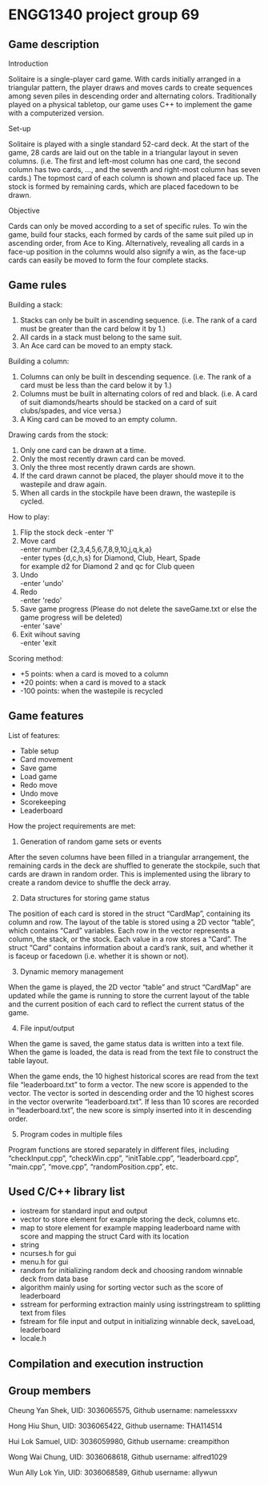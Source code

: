 # ENGG1340 project group 69

## Game description
Introduction

Solitaire is a single-player card game. With cards initially arranged in a triangular pattern, the player draws and moves cards to create sequences among seven piles in descending order and alternating colors. Traditionally played on a physical tabletop, our game uses C++ to implement the game with a computerized version. 

Set-up

Solitaire is played with a single standard 52-card deck. At the start of the game, 28 cards are laid out on the table in a triangular layout in seven columns. (i.e. The first and left-most column has one card, the second column has two cards, …, and the seventh and right-most column has seven cards.) The topmost card of each column is shown and placed face up. The stock is formed by remaining cards, which are placed facedown to be drawn. 

Objective

Cards can only be moved according to a set of specific rules. To win the game, build four stacks, each formed by cards of the same suit piled up in ascending order, from Ace to King. 
Alternatively, revealing all cards in a face-up position in the columns would also signify a win, as the face-up cards can easily be moved to form the four complete stacks. 

## Game rules
Building a stack: 
1. Stacks can only be built in ascending sequence. 
(i.e. The rank of a card must be greater than the card below it by 1.)
2. All cards in a stack must belong to the same suit. 
3. An Ace card can be moved to an empty stack. 

Building a column: 
1. Columns can only be built in descending sequence. 
(i.e. The rank of a card must be less than the card below it by 1.)
2. Columns must be built in alternating colors of red and black. 
(i.e. A card of suit diamonds/hearts should be stacked on a card of suit clubs/spades, and vice versa.)
3. A King card can be moved to an empty column. 

Drawing cards from the stock: 
1. Only one card can be drawn at a time. 
2. Only the most recently drawn card can be moved. 
3. Only the three most recently drawn cards are shown. 
4. If the card drawn cannot be placed, the player should move it to the wastepile and draw again. 
5. When all cards in the stockpile have been drawn, the wastepile is cycled. 

How to play: 
1. Flip the stock deck 
 -enter 'f' 
2. Move card  
 -enter number {2,3,4,5,6,7,8,9,10,j,q,k,a}  
 -enter types {d,c,h,s} for Diamond, Club, Heart, Spade  
 for example d2 for Diamond 2 and qc for Club queen  
3. Undo  
 -enter 'undo'  
4. Redo  
 -enter 'redo'  
5. Save game progress (Please do not delete the saveGame.txt or else the game progress will be deleted)  
 -enter 'save'  
6. Exit wihout saving  
 -enter 'exit  

Scoring method: 

- +5 points: when a card is moved to a column
- +20 points: when a card is moved to a stack
- -100 points: when the wastepile is recycled

## Game features
List of features: 
- Table setup
- Card movement
- Save game
- Load game
- Redo move
- Undo move
- Scorekeeping
- Leaderboard

How the project requirements are met: 

1. Generation of random game sets or events

After the seven columns have been filled in a triangular arrangement, the remaining cards in the deck are shuffled to generate the stockpile, such that cards are drawn in random order. This is implemented using the <random> library to create a random device to shuffle the deck array. 

2. Data structures for storing game status

The position of each card is stored in the struct “CardMap”, containing its column and row. 
The layout of the table is stored using a 2D vector “table”, which contains “Card” variables. Each row in the vector represents a column, the stack, or the stock. Each value in a row stores a “Card”. The struct “Card” contains information about a card’s rank, suit, and whether it is faceup or facedown (i.e. whether it is shown or not). 

3. Dynamic memory management

When the game is played, the 2D vector “table” and struct “CardMap” are updated while the game is running to store the current layout of the table and the current position of each card to reflect the current status of the game. 

4. File input/output

When the game is saved, the game status data is written into a text file. When the game is loaded, the data is read from the text file to construct the table layout. 

When the game ends, the 10 highest historical scores are read from the text file “leaderboard.txt” to form a vector. The new score is appended to the vector. The vector is sorted in descending order and the 10 highest scores in the vector overwrite “leaderboard.txt”. If less than 10 scores are recorded in “leaderboard.txt”, the new score is simply inserted into it in descending order. 

5. Program codes in multiple files

Program functions are stored separately in different files, including “checkInput.cpp”, “checkWin.cpp”, “initTable.cpp”, “leaderboard.cpp”, “main.cpp”, “move.cpp”, “randomPosition.cpp”, etc. 

## Used C/C++ library list

- iostream 
  for standard input and output 
- vector 
  to store element for example storing the deck, columns etc. 
- map 
  to store element for example mapping leaderboard name with score and mapping the struct Card with its location 
- string 
- ncurses.h 
  for gui 
- menu.h 
  for gui 
- random 
  for initializing random deck and choosing random winnable deck from data base 
- algorithm 
  mainly using for sorting vector such as the score of leaderboard 
- sstream 
  for performing extraction mainly using isstringstream to splitting text from files 
- fstream 
  for file input and output in initializing winnable deck, saveLoad, leaderboard 
- locale.h 

## Compilation and execution instruction
## Group members
Cheung Yan Shek, UID: 3036065575, Github username: namelessxxv

Hong Hiu Shun, UID: 3036065422, Github username: THA114514

Hui Lok Samuel, UID: 3036059980, Github username: creampithon

Wong Wai Chung, UID: 3036068618, Github username: alfred1029

Wun Ally Lok Yin, UID: 3036068589, Github username: allywun

